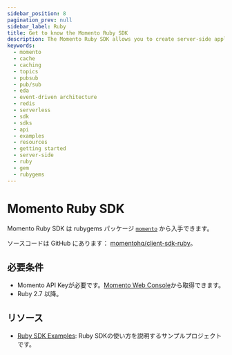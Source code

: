 ```yaml
---
sidebar_position: 8
pagination_prev: null
sidebar_label: Ruby
title: Get to know the Momento Ruby SDK
description: The Momento Ruby SDK allows you to create server-side applications, and take advantage of Momento's caching and pub-sub features. Find resources and examples here!
keywords:
  - momento
  - cache
  - caching
  - topics
  - pubsub
  - pub/sub
  - eda
  - event-driven architecture
  - redis
  - serverless
  - sdk
  - sdks
  - api
  - examples
  - resources
  - getting started
  - server-side
  - ruby
  - gem
  - rubygems
---
```


# Momento Ruby SDK

Momento Ruby SDK は rubygems パッケージ [`momento`](https://rubygems.org/gems/momento) から入手できます。

ソースコードは GitHub にあります： [momentohq/client-sdk-ruby](https://github.com/momentohq/client-sdk-ruby)。

## 必要条件

- Momento API Keyが必要です。[Momento Web Console](https://console.gomomento.com/)から取得できます。
- Ruby 2.7 以降。

## リソース

- [Ruby SDK Examples](https://github.com/momentohq/client-sdk-ruby/blob/main/examples/README.md): Ruby SDKの使い方を説明するサンプルプロジェクトです。
